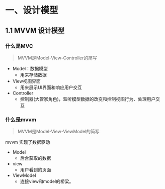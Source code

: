 # 一、设计模型

## 1.1 MVVM 设计模型

### 什么是MVC

> MVVM是Model-View-Controller的简写

+ Model：数据模型
  + 用来存储数据
+ View视图界面
  + 用来展示UI界面和响应用户交互
+ Controller
  + 控制器(大管家角色)，监听模型数据的改变和控制视图行为、处理用户交互

### 什么是mvvm

> MVVM是Model-View-ViewModel的简写

mvvm 实现了数据驱动

+ Model 
  + 后台获取的数据
+ view 
  + 用户看到的页面
+ ViewModel 
  + 连接view和model的桥梁。